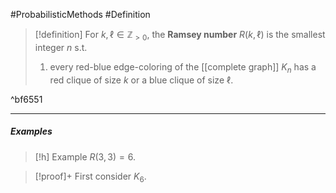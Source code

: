 #ProbabilisticMethods #Definition 

> [!definition]
> For $k,\ell\in \mathbb{Z}_{>0}$, the **Ramsey number** $R(k,\ell)$ is the smallest integer $n$ s.t. 
> 1. every red-blue edge-coloring of the [[complete graph]] $K_{n}$ has a red clique of size $k$ or a blue clique of size $\ell$.

^bf6551

---
##### Examples
> [!h] Example
> $R(3,3)=6$.

> [!proof]+
> First consider $K_{6}$. 
